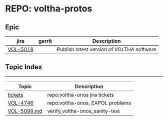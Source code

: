 REPO: voltha-protos
===================



Epic
----
    
| jira | gerrit | Description |
| -----| ------ | ------------|
| [VOL-5019](https://jira.opencord.org/browse/VOL-5019) | | Publish latest version of VOLTHA software |

Topic Index
-----------

---

| Topic | Description |
| ----- | ------------|
| [tickets](topics/tickets.md)      | repo:voltha-onos jira tickets    |
| [VOL-4746](topics/VOL-4746.md)    | repo:voltha-onos, EAPOL problems |
| [VOL-5099.md](topics/VOL-5099.md) | verify_voltha-onos_sanity-test   |